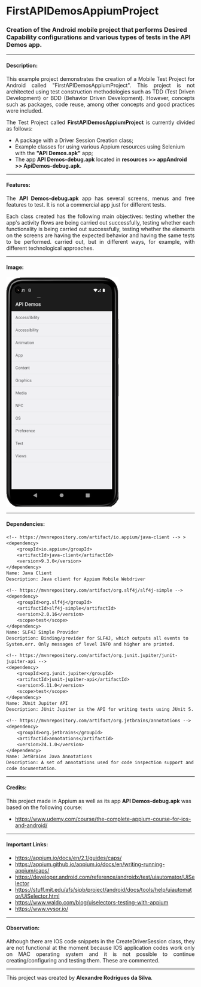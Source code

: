 # FirstAPIDemosAppiumProject
### Creation of the Android mobile project that performs Desired Capability configurations and various types of tests in the API Demos app.

<hr>

#### Description:
<p style="text-align: justify;">This example project demonstrates the creation of a Mobile Test Project for Android called "FirstAPIDemosAppiumProject". 
This project is not architected using test construction methodologies such as TDD (Test Driven Development) or BDD (Behavior Driven Development).
However, concepts such as packages, code reuse, among other concepts and good practices were included.
<p style="text-align: justify;">The Test Project called <b>FirstAPIDemosAppiumProject</b> is currently divided as follows:</p>

- A package with a Driver Session Creation class;
- Example classes for using various Appium resources using Selenium with the **"API Demos.apk"** app;
- The app **API Demos-debug.apk** located in **resources >> appAndroid >> ApiDemos-debug.apk**.

<hr>

#### Features:
<p style="text-align: justify;">The <b>API Demos-debug.apk</b> app has several screens, menus and free features to test. It is not a commercial app just for different tests.</p>
<p style="text-align: justify;">Each class created has the following main objectives: testing whether the app's activity flows are being carried out successfully, testing whether each functionality is being carried out successfully, testing whether the elements on the screens are having the expected behavior and having the same tests to be performed. carried out, but in different ways, for example, with different technological approaches.</p>

<hr>

#### Image:
![img.png](img.png)

<hr>

#### Dependencies:
>
    <!-- https://mvnrepository.com/artifact/io.appium/java-client --> >
    <dependency>
        <groupId>io.appium</groupId>
        <artifactId>java-client</artifactId>
        <version>9.3.0</version>
    </dependency>
    Name: Java Client
    Description: Java client for Appium Mobile Webdriver
>
    <!-- https://mvnrepository.com/artifact/org.slf4j/slf4j-simple -->
    <dependency>
        <groupId>org.slf4j</groupId>
        <artifactId>slf4j-simple</artifactId>
        <version>2.0.16</version>
        <scope>test</scope>
    </dependency>
    Name: SLF4J Simple Provider
    Description: Binding/provider for SLF4J, which outputs all events to System.err. Only messages of level INFO and higher are printed.
>
    <!-- https://mvnrepository.com/artifact/org.junit.jupiter/junit-jupiter-api -->
    <dependency>
        <groupId>org.junit.jupiter</groupId>
        <artifactId>junit-jupiter-api</artifactId>
        <version>5.11.0</version>
        <scope>test</scope>
    </dependency>
    Name: JUnit Jupiter API
    Description: JUnit Jupiter is the API for writing tests using JUnit 5.
>
    <!-- https://mvnrepository.com/artifact/org.jetbrains/annotations -->
    <dependency>
        <groupId>org.jetbrains</groupId>
        <artifactId>annotations</artifactId>
        <version>24.1.0</version>
    </dependency>
    Name: JetBrains Java Annotations
    Description: A set of annotations used for code inspection support and code documentation.
>

<hr>

#### Credits:
This project made in Appium as well as its app **API Demos-debug.apk** was based on the following course:
- https://www.udemy.com/course/the-complete-appium-course-for-ios-and-android/

<hr>

#### Important Links:
- https://appium.io/docs/en/2.1/guides/caps/ <br>
- https://appium.github.io/appium.io/docs/en/writing-running-appium/caps/ <br>
- https://developer.android.com/reference/androidx/test/uiautomator/UiSelector <br>
- https://stuff.mit.edu/afs/sipb/project/android/docs/tools/help/uiautomator/UiSelector.html <br>
- https://www.waldo.com/blog/uiselectors-testing-with-appium <br>
- https://www.vysor.io/ <br>

<hr>

#### Observation:
<p style="text-align: justify;">Although there are IOS code snippets in the CreateDriverSession class, they are not functional at the moment because IOS application codes 
work only on MAC operating system and it is not possible to continue creating/configuring and testing them.
These are commented.</p>

<hr>

This project was created by **Alexandre Rodrigues da Silva**.